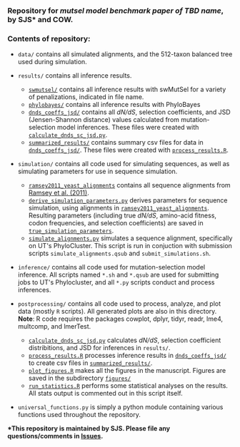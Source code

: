### Repository for *mutsel model benchmark paper of TBD name*, by SJS\* and COW. 

### Contents of repository:

- `data/` contains all simulated alignments, and the 512-taxon balanced tree used during simulation.

- `results/` contains all inference results.
    - [`swmutsel/`](./results/swmutsel/) contains all inference results with swMutSel for a variety of penalizations, indicated in file name.
    - [`phylobayes/`](./results/phylobayes/) contains all inference results with PhyloBayes
    - [`dnds_coeffs_jsd/`](./results/dnds_coeffs_jsd/) contains all *dN/dS*, selection coefficients, and JSD (Jensen-Shannon distance) values calculated from mutation-selection model inferences. These files were created with [`calculate_dnds_sc_jsd.py`](./postprocessing/calculate_dnds_sc_jsd.py).
    - [`summarized_results/`](./results/summarized_results) contains summary csv files for data in [`dnds_coeffs_jsd/`](./results/dnds_coeffs_jsd/). These files were created with [`process_results.R`](./postprocessing/process_results.R).

- `simulation/` contains all code used for simulating sequences, as well as simulating parameters for use in sequence simulation. 
    - [`ramsey2011_yeast_alignments`](./simulation/ramsey2011_yeast_alignments) contains all sequence alignments from [Ramsey et al. (2011)](http://www.genetics.org/cgi/pmidlookup?view=long&pmid=21467571). 
    - [`derive_simulation_parameters.py`](./simulation/derive_simulation_parameters.py) derives parameters for sequence simulation, using alignments in [`ramsey2011_yeast_alignments`](./simulation/ramsey2011_yeast_alignments). Resulting parameters (including true *dN/dS*, amino-acid fitness, codon frequencies, and selection coefficients) are saved in [`true_simulation_parameters`](./simulation/true_simulation_parameters).
    - [`simulate_alignments.py`](./simulation/simulate_alignments.py) simulates a sequence alignment, specifically on UT's PhyloCluster. This script is run in conjuction with submission scripts `simulate_alignments.qsub` and `submit_simulations.sh`.
    
- `inference/` contains all code used for mutation-selection model inference. All scripts named `*.sh` and `*.qsub` are used for submitting jobs to UT's Phylocluster, and all `*.py` scripts conduct and process inferences. 

- `postprocessing/` contains all code used to process, analyze, and plot data (mostly `R` scripts). All generated plots are also in this directory. **Note**: R code requires the packages cowplot, dplyr, tidyr, readr, lme4, multcomp, and lmerTest.
    - [`calculate_dnds_sc_jsd.py`](./postprocessing/calculate_dnds_sc_jsd.py) calculates *dN/dS*, selection coefficient distribitions, and JSD for inferences in `results/`.
    - [`process_results.R`](./postprocessing/process_results.R) processes inference results in [`dnds_coeffs_jsd/`](./results/dnds_coeffs_jsd/) to create csv files in [`summarized_results/`](./results/summarized_results).
    - [`plot_figures.R`](./postprocessing/plot_figures.R) makes all the figures in the manuscript. Figures are saved in the subdirectory [`figures/`](./postprocessing/figures/)
    - [`run_statistics.R`](./postprocessing/run_statistics.R) performs some statistical analyses on the results. All stats output is commented out in this script itself.

- `universal_functions.py` is simply a python module containing various functions used throughout the repository.


**\*This repository is maintained by SJS. Please file any questions/comments in [Issues](https://github.com/sjspielman/mutsel_benchmark/issues/).**

